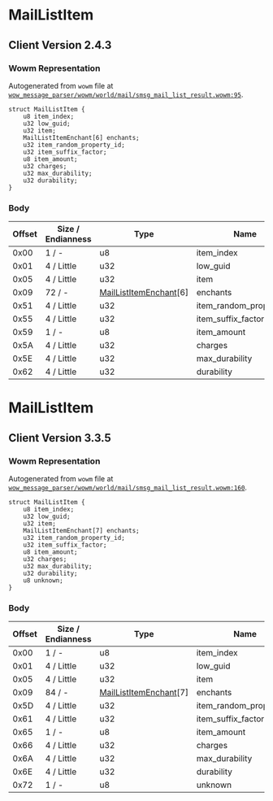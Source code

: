 # MailListItem

## Client Version 2.4.3

### Wowm Representation

Autogenerated from `wowm` file at [`wow_message_parser/wowm/world/mail/smsg_mail_list_result.wowm:95`](https://github.com/gtker/wow_messages/tree/main/wow_message_parser/wowm/world/mail/smsg_mail_list_result.wowm#L95).
```rust,ignore
struct MailListItem {
    u8 item_index;
    u32 low_guid;
    u32 item;
    MailListItemEnchant[6] enchants;
    u32 item_random_property_id;
    u32 item_suffix_factor;
    u8 item_amount;
    u32 charges;
    u32 max_durability;
    u32 durability;
}
```
### Body

| Offset | Size / Endianness | Type | Name | Description | Comment |
| ------ | ----------------- | ---- | ---- | ----------- | ------- |
| 0x00 | 1 / - | u8 | item_index |  |  |
| 0x01 | 4 / Little | u32 | low_guid |  |  |
| 0x05 | 4 / Little | u32 | item |  |  |
| 0x09 | 72 / - | [MailListItemEnchant](maillistitemenchant.md)[6] | enchants |  |  |
| 0x51 | 4 / Little | u32 | item_random_property_id |  |  |
| 0x55 | 4 / Little | u32 | item_suffix_factor |  |  |
| 0x59 | 1 / - | u8 | item_amount |  |  |
| 0x5A | 4 / Little | u32 | charges |  |  |
| 0x5E | 4 / Little | u32 | max_durability |  |  |
| 0x62 | 4 / Little | u32 | durability |  |  |

# MailListItem

## Client Version 3.3.5

### Wowm Representation

Autogenerated from `wowm` file at [`wow_message_parser/wowm/world/mail/smsg_mail_list_result.wowm:160`](https://github.com/gtker/wow_messages/tree/main/wow_message_parser/wowm/world/mail/smsg_mail_list_result.wowm#L160).
```rust,ignore
struct MailListItem {
    u8 item_index;
    u32 low_guid;
    u32 item;
    MailListItemEnchant[7] enchants;
    u32 item_random_property_id;
    u32 item_suffix_factor;
    u8 item_amount;
    u32 charges;
    u32 max_durability;
    u32 durability;
    u8 unknown;
}
```
### Body

| Offset | Size / Endianness | Type | Name | Description | Comment |
| ------ | ----------------- | ---- | ---- | ----------- | ------- |
| 0x00 | 1 / - | u8 | item_index |  |  |
| 0x01 | 4 / Little | u32 | low_guid |  |  |
| 0x05 | 4 / Little | u32 | item |  |  |
| 0x09 | 84 / - | [MailListItemEnchant](maillistitemenchant.md)[7] | enchants |  |  |
| 0x5D | 4 / Little | u32 | item_random_property_id |  |  |
| 0x61 | 4 / Little | u32 | item_suffix_factor |  |  |
| 0x65 | 1 / - | u8 | item_amount |  |  |
| 0x66 | 4 / Little | u32 | charges |  |  |
| 0x6A | 4 / Little | u32 | max_durability |  |  |
| 0x6E | 4 / Little | u32 | durability |  |  |
| 0x72 | 1 / - | u8 | unknown |  |  |

